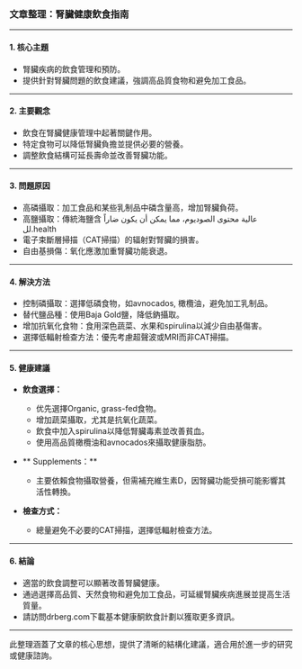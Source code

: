### 文章整理：腎臟健康飲食指南

---

#### 1. **核心主題**
- 腎臟疾病的飲食管理和預防。
- 提供針對腎臟問題的飲食建議，強調高品質食物和避免加工食品。

---

#### 2. **主要觀念**
- 飲食在腎臟健康管理中起著關鍵作用。
- 特定食物可以降低腎臟負擔並提供必要的營養。
- 調整飲食結構可延長壽命並改善腎臟功能。

---

#### 3. **問題原因**
- 高磷攝取：加工食品和某些乳制品中磷含量高，增加腎臟負荷。
- 高鹽攝取：傳統海鹽含 عالية محتوى الصوديوم، مما يمكن أن يكون ضاراً لل.health
- 電子束斷層掃描（CAT掃描）的辐射對腎臟的損害。
- 自由基損傷：氧化應激加重腎臟功能衰退。

---

#### 4. **解決方法**
- 控制磷攝取：選擇低磷食物，如avnocados, 橄欖油，避免加工乳制品。
- 替代鹽品種：使用Baja Gold鹽，降低鈉攝取。
- 增加抗氧化食物：食用深色蔬菜、水果和spirulina以減少自由基傷害。
- 選擇低輻射檢查方法：優先考慮超聲波或MRI而非CAT掃描。

---

#### 5. **健康建議**
- **飲食選擇：**
  - 优先選擇Organic, grass-fed食物。
  - 增加蔬菜攝取，尤其是抗氧化蔬菜。
  - 飲食中加入spirulina以降低腎臟毒素並改善貧血。
  - 使用高品質橄欖油和avnocados來攝取健康脂肪。

- ** Supplements：**
  - 主要依賴食物攝取營養，但需補充維生素D，因腎臟功能受損可能影響其活性轉換。

- **檢查方式：**
  - 總量避免不必要的CAT掃描，選擇低輻射檢查方法。

---

#### 6. **結論**
- 適當的飲食調整可以顯著改善腎臟健康。
- 通過選擇高品質、天然食物和避免加工食品，可延緩腎臟疾病進展並提高生活質量。
- 請訪問drberg.com下載基本健康酮飲食計劃以獲取更多資訊。

---

此整理涵蓋了文章的核心思想，提供了清晰的結構化建議，適合用於進一步的研究或健康諮詢。